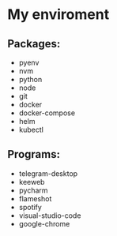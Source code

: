 # My enviroment

## Packages:
* pyenv
* nvm
* python
* node
* git
* docker
* docker-compose
* helm
* kubectl
    

## Programs:
* telegram-desktop
* keeweb
* pycharm
* flameshot
* spotify
* visual-studio-code
* google-chrome
